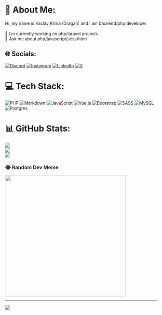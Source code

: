# 💫 About Me:
Hi, my name is Vaclav Klima (Dragan) and I am backend/php developer<br><br>🔭 I’m currently working on php/laravel projects<br>💬 Ask me about php/javascript/scss/html


## 🌐 Socials:
[![Discord](https://img.shields.io/badge/Discord-%237289DA.svg?logo=discord&logoColor=white)](https://discord.gg/kolegadragan) [![Instagram](https://img.shields.io/badge/Instagram-%23E4405F.svg?logo=Instagram&logoColor=white)](https://instagram.com/vaclavklima) [![LinkedIn](https://img.shields.io/badge/LinkedIn-%230077B5.svg?logo=linkedin&logoColor=white)](https://linkedin.com/in/václav-klíma-5648471b2) [![X](https://img.shields.io/badge/X-black.svg?logo=X&logoColor=white)](https://x.com/KolegaVaclav) 

# 💻 Tech Stack:
![PHP](https://img.shields.io/badge/php-%23777BB4.svg?style=for-the-badge&logo=php&logoColor=white) ![Markdown](https://img.shields.io/badge/markdown-%23000000.svg?style=for-the-badge&logo=markdown&logoColor=white) ![JavaScript](https://img.shields.io/badge/javascript-%23323330.svg?style=for-the-badge&logo=javascript&logoColor=%23F7DF1E) ![Vue.js](https://img.shields.io/badge/vue.js-%2335495e.svg?style=for-the-badge&logo=vuedotjs&logoColor=%234FC08D) ![Bootstrap](https://img.shields.io/badge/bootstrap-%238511FA.svg?style=for-the-badge&logo=bootstrap&logoColor=white) ![SASS](https://img.shields.io/badge/SASS-hotpink.svg?style=for-the-badge&logo=SASS&logoColor=white) ![MySQL](https://img.shields.io/badge/mysql-%2300000f.svg?style=for-the-badge&logo=mysql&logoColor=white) ![Postgres](https://img.shields.io/badge/postgres-%23316192.svg?style=for-the-badge&logo=postgresql&logoColor=white)
# 📊 GitHub Stats:
![](https://github-readme-stats.vercel.app/api?username=VaclavKlima&theme=dark&hide_border=true&include_all_commits=false&count_private=false)<br/>
![](https://github-readme-streak-stats.herokuapp.com/?user=VaclavKlima&theme=dark&hide_border=true)<br/>
![](https://github-readme-stats.vercel.app/api/top-langs/?username=VaclavKlima&theme=dark&hide_border=true&include_all_commits=false&count_private=false&layout=compact)

### 😂 Random Dev Meme
<img src='https://randommeme-five.vercel.app/' style="height: 400px;"/>

---
[![](https://visitcount.itsvg.in/api?id=VaclavKlima&icon=0&color=0)](https://visitcount.itsvg.in)

<!-- Proudly created with GPRM ( https://gprm.itsvg.in ) -->
